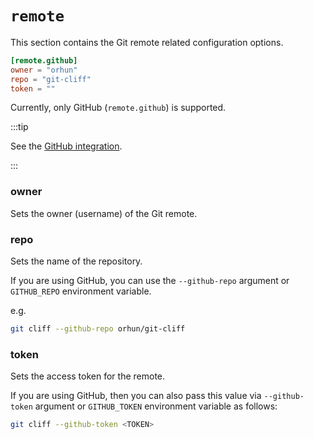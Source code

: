 # `remote`

This section contains the Git remote related configuration options.

```toml
[remote.github]
owner = "orhun"
repo = "git-cliff"
token = ""
```

Currently, only GitHub (`remote.github`) is supported.

:::tip

See the [GitHub integration](/docs/integration/github).

:::

### owner

Sets the owner (username) of the Git remote.

### repo

Sets the name of the repository.

If you are using GitHub, you can use the `--github-repo` argument or `GITHUB_REPO` environment variable.

e.g.

```bash
git cliff --github-repo orhun/git-cliff
```

### token

Sets the access token for the remote.

If you are using GitHub, then you can also pass this value via `--github-token` argument or `GITHUB_TOKEN` environment variable as follows:

```bash
git cliff --github-token <TOKEN>
```
